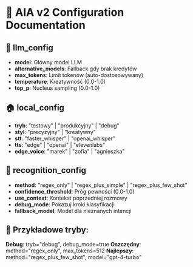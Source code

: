 # 📖 AIA v2 Configuration Documentation

## 🤖 llm_config
- **model**: Główny model LLM
- **alternative_models**: Fallback gdy brak kredytów
- **max_tokens**: Limit tokenów (auto-dostosowywany)
- **temperature**: Kreatywność (0.0-1.0)
- **top_p**: Nucleus sampling (0.0-1.0)

## 🏠 local_config  
- **tryb**: "testowy" | "produkcyjny" | "debug"
- **styl**: "precyzyjny" | "kreatywny"
- **stt**: "faster_whisper" | "openai_whisper"
- **tts**: "edge" | "openai" | "elevenlabs"
- **edge_voice**: "marek" | "zofia" | "agnieszka"

## 🧠 recognition_config
- **method**: "regex_only" | "regex_plus_simple" | "regex_plus_few_shot"
- **confidence_threshold**: Próg pewności (0.0-1.0)
- **use_context**: Kontekst poprzedniej rozmowy
- **debug_mode**: Pokazuj kroki klasyfikacji
- **fallback_model**: Model dla nieznanych intencji

## 🎯 Przykładowe tryby:
**Debug**: tryb="debug", debug_mode=true
**Oszczędny**: method="regex_only", max_tokens=512
**Najlepszy**: method="regex_plus_few_shot", model="gpt-4-turbo"